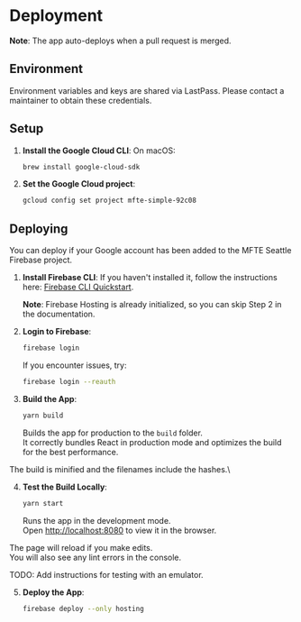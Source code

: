 # Deployment

**Note**: The app auto-deploys when a pull request is merged.

## Environment

Environment variables and keys are shared via LastPass. Please contact a maintainer to obtain these credentials.

## Setup

1. **Install the Google Cloud CLI**:
   On macOS:

   ```bash
   brew install google-cloud-sdk
   ```

2. **Set the Google Cloud project**:
   ```bash
   gcloud config set project mfte-simple-92c08
   ```

## Deploying

You can deploy if your Google account has been added to the MFTE Seattle Firebase project.

1. **Install Firebase CLI**:
   If you haven't installed it, follow the instructions here: [Firebase CLI Quickstart](https://firebase.google.com/docs/hosting/quickstart#install-cli).

   **Note**: Firebase Hosting is already initialized, so you can skip Step 2 in the documentation.

2. **Login to Firebase**:

   ```bash
   firebase login
   ```

   If you encounter issues, try:

   ```bash
   firebase login --reauth
   ```

3. **Build the App**:

   ```bash
   yarn build
   ```

   Builds the app for production to the `build` folder.\
   It correctly bundles React in production mode and optimizes the build for the best performance.

The build is minified and the filenames include the hashes.\

4. **Test the Build Locally**:

   ```bash
   yarn start
   ```

   Runs the app in the development mode.\
   Open [http://localhost:8080](http://localhost:8080) to view it in the browser.

The page will reload if you make edits.\
You will also see any lint errors in the console.

TODO: Add instructions for testing with an emulator.

5. **Deploy the App**:
   ```bash
   firebase deploy --only hosting
   ```
